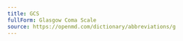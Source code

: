 ```yaml
---
title: GCS
fullForm: Glasgow Coma Scale
source: https://openmd.com/dictionary/abbreviations/g
---
```


